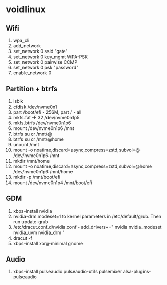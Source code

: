 # voidlinux

## Wifi
1. wpa_cli
2. add_network
3. set_network 0 ssid "gate"
4. set_network 0 key_mgmt WPA-PSK
5. set_network 0 pairwise CCMP
6. set_network 0 psk "password"
7. enable_network 0

## Partition + btrfs
1. lsblk
2. cfdisk /dev/nvme0n1
3. part /boot/efi - 256M, part / - all
4. mkfs.fat -F 32 /dev/nvme0n1p5
5. mkfs.btrfs /dev/nvme0n1p6
6. mount /dev/nvme0n1p6 /mnt
7. btrfs su cr /mnt/@
8. btrfs su cr /mnt/@home
9. unount /mnt
10. mount -o noatime,discard=async,compress=zstd,subvol=@ /dev/nvme0n1p6 /mnt
11. mkdir /mnt/home
12. mount -o noatime,discard=async,compress=zstd,subvol=@home /dev/nvme0n1p6 /mnt/home
13. mkdir -p /mnt/boot/efi
14. mount /dev/nvme0n1p4 /mnt/boot/efi

## GDM
1. xbps-install nvidia
2. nvidia-drm.modeset=1 to kernel parameters in /etc/default/grub. Then run update-grub
3. /etc/dracut.conf.d/nvidia.conf - add_drivers+=" nvidia nvidia_modeset nvidia_uvm nvidia_drm "
4. dracut -f
5. xbps-install xorg-minimal gnome

## Audio
1. xbps-install pulseaudio pulseaudio-utils pulsemixer alsa-plugins-pulseaudio
